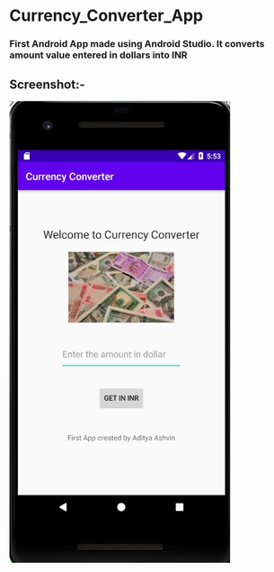 # Currency_Converter_App
### First Android App made using Android Studio. It converts amount value entered in dollars into INR
## Screenshot:-
![screenshot](screenshot.JPG)
